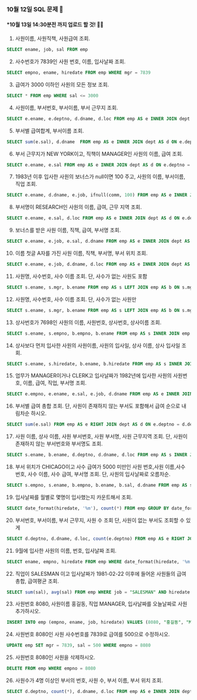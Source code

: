 ### 10월 12일 SQL 문제 🎅
#### *10월 13일 14:30분전 까지 업로드 할 것! 👮‍♂️

1. 사원이름, 사원직책, 사원급여 조회.
```sql
SELECT ename, job, sal FROM emp
```
2. 사수번호가 7839인 사원 번호, 이름, 입사날짜 조회.
```sql
SELECT empno, ename, hiredate FROM emp WHERE mgr = 7839
```
3. 급여가 3000 이하인 사원의 모든 정보 조회.
```sql
SELECT * FROM emp WHERE sal <= 3000
```
4. 사원이름, 부서번호, 부서이름, 부서 근무지 조회.
```sql
SELECT e.ename, e.deptno, d.dname, d.loc FROM emp AS e INNER JOIN dept AS d ON e.deptno = d.deptno
```
5. 부서별 급여합계, 부서이름 조회.
```sql
SELECT sum(e.sal), d.dname  FROM emp AS e INNER JOIN dept AS d ON e.deptno = d.deptno GROUP BY e.deptno
```
6. 부서 근무지가 NEW YORK이고, 직책이 MANAGER인 사원의 이름, 급여 조회. 
```sql
SELECT e.ename, e.sal FROM emp AS e INNER JOIN dept AS d ON e.deptno = d.deptno WHERE d.loc = "NEW YORK" AND e.job = "MANAGER"
```
7. 1983년 이후 입사한 사원의 보너스가 null이면 100 주고, 사원의 이름, 부서이름, 직업 조회.
```sql
SELECT e.ename, d.dname, e.job, ifnull(comm, 100) FROM emp AS e INNER JOIN dept AS d ON e.deptno = d.deptno WHERE date_format(hiredate, '%Y') > 1983
```
8.  부서명이 RESEARCH인 사원의 이름, 급여, 근무 지역 조회.
```sql
SELECT e.ename, e.sal, d.loc FROM emp AS e INNER JOIN dept AS d ON e.deptno = d.deptno WHERE d.dname = "RESEARCH"
```
9. 보너스를 받은 사원 이름, 직책, 급여, 부서명 조회.
```sql
SELECT e.ename, e.job, e.sal, d.dname FROM emp AS e INNER JOIN dept AS d ON e.deptno = d.deptno WHERE comm IS NOT NULL 
```
10. 이름 첫글 A자를 가진 사원 이름, 직책, 부서명, 부서 위치 조회.
```sql
SELECT e.ename, e.job, d.dname, d.loc FROM emp AS e INNER JOIN dept AS d ON e.deptno = d.deptno WHERE e.ename LIKE 'A%'
```
11. 사원명, 사수번호, 사수 이름 조회. 단, 사수가 없는 사원도 포함
```sql
SELECT s.ename, s.mgr, b.ename FROM emp AS s LEFT JOIN emp AS b ON s.mgr = b.empno
```
12. 사원명, 사수번호, 사수 이름 조회. 단, 사수가 없는 사원만
```sql
SELECT s.ename, s.mgr, b.ename FROM emp AS s LEFT JOIN emp AS b ON s.mgr = b.empno WHERE s.mgr IS NULL
```
13. 상사번호가 7698인 사원의 이름, 사원번호, 상사번호, 상사이름 조회.
```sql
SELECT s.ename, s.empno, b.empno, b.ename FROM emp AS s INNER JOIN emp AS b ON s.mgr = b.empno WHERE s.mgr = 7698
```
14. 상사보다 먼저 입사한 사원의 사원이름, 사원의 입사일, 상사 이름, 상사 입사일 조회.
```sql
SELECT s.ename, s.hiredate, b.ename, b.hiredate FROM emp AS s INNER JOIN emp AS b ON s.mgr = b.empno WHERE s.hiredate < b.hiredate
```
15. 업무가 MANAGER이거나 CLERK고 입사날짜가 1982년에 입사한
 사원의 사원번호, 이름, 급여, 직업, 부서명 조회.
```sql
SELECT e.empno, e.ename, e.sal, e.job, d.dname FROM emp AS e INNER JOIN dept AS d ON e.deptno = d.deptno WHERE e.job in("MANAGER", "CLERK") AND date_format(hiredate, '%Y') = 1982
```
16. 부서별 급여 총합 조회. 
    단, 사원이 존재하지 않는 부서도 포함해서 급여 순으로 내림차순 하시오.
```sql
SELECT sum(e.sal) FROM emp AS e RIGHT JOIN dept AS d ON e.deptno = d.deptno GROUP BY e.deptno ORDER BY sum(e.sal) desc
```
17.  사원 이름, 상사 이름, 사원 부서번호, 사원 부서명, 사원 근무지역 조회. 
    단, 사원이 존재하지 않는 부서번호와 부서명도 조회.
```sql
SELECT s.ename, b.ename, d.deptno, d.dname, d.loc FROM emp AS s INNER JOIN emp AS b RIGHT JOIN dept AS d ON s.mgr = b.empno AND s.deptno = d.deptno
```
18. 부서 위치가 CHICAGO이고 사수 급여가 5000 미만인 
 사원 번호,사원 이름,사수 번호, 사수 이름, 사수 급여, 부서명 조회.
 단, 사원의 입사날짜로 오름차순.
```sql
SELECT s.empno, s.ename, b.empno, b.ename, b.sal, d.dname FROM emp AS s INNER JOIN emp AS b RIGHT JOIN dept AS d ON s.mgr = b.empno AND s.deptno = d.deptno WHERE d.loc = "CHICAGO" AND b.sal < 5000 ORDER BY s.hiredate
```
19. 입사날짜를 월별로 몇명이 입사했는지 카운트해서 조회.
```sql
SELECT date_format(hiredate, '%m'), count(*) FROM emp GROUP BY date_format(hiredate, '%m')
```
20. 부서번호, 부서이름, 부서 근무지, 사원 수 조회 단, 사원이 없는 부서도 조회할 수 있게 
```sql
SELECT d.deptno, d.dname, d.loc, count(e.deptno) FROM emp AS e RIGHT JOIN dept AS d ON e.deptno = d.deptno GROUP BY e.deptno
```
21. 9월에 입사한 사원의 이름, 번호, 입사날짜 조회.
```sql
SELECT ename, empno, hiredate FROM emp WHERE date_format(hiredate, '%m') = 9
```
22. 직업이 SALESMAN 이고 입사날짜가 1981-02-22 이후에 들어온 사원들의 급여 총합, 급여평균 조회.
```sql
SELECT sum(sal), avg(sal) FROM emp WHERE job = "SALESMAN" AND hiredate > '1981-02-22'
```
23. 사원번호 8080, 사원이름 홍길동, 직업 MANAGER, 입사날짜를 오늘날짜로 사원 추가하시오.
```sql
INSERT INTO emp (empno, ename, job, hiredate) VALUES (8080, "홍길동", "MANAGER", now())
```
24. 사원번호 8080인 사원 사수번호를 7839로 급여를 500으로 수정하시오.
```sql
UPDATE emp SET mgr = 7839, sal = 500 WHERE empno = 8080
```
25. 사원번호 8080인 사원을 삭제하시오.
```sql
DELETE FROM emp WHERE empno = 8080
```
26. 사원수가 4명 이상인 부서의 번호, 사원 수, 부서 이름, 부서 위치 조회.
```sql
SELECT d.deptno, count(*), d.dname, d.loc FROM emp AS e INNER JOIN dept AS d ON e.deptno = d.deptno GROUP BY e.deptno HAVING count(*) >= 4
```